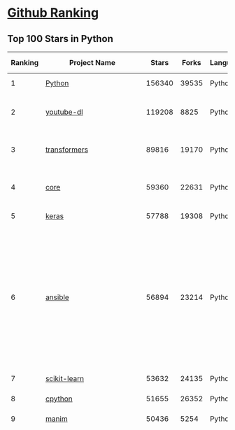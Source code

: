 [Github Ranking](../README.md)
==========

## Top 100 Stars in Python

| Ranking | Project Name | Stars | Forks | Language | Open Issues | Description | Last Commit |
| ------- | ------------ | ----- | ----- | -------- | ----------- | ----------- | ----------- |
| 1 | [Python](https://github.com/TheAlgorithms/Python) | 156340 | 39535 | Python | 17 | All Algorithms implemented in Python | 2023-04-03T15:31:02Z |
| 2 | [youtube-dl](https://github.com/ytdl-org/youtube-dl) | 119208 | 8825 | Python | 3826 | Command-line program to download videos from YouTube.com and other video sites | 2023-04-03T07:50:23Z |
| 3 | [transformers](https://github.com/huggingface/transformers) | 89816 | 19170 | Python | 495 | 🤗 Transformers: State-of-the-art Machine Learning for Pytorch, TensorFlow, and JAX. | 2023-04-03T19:26:37Z |
| 4 | [core](https://github.com/home-assistant/core) | 59360 | 22631 | Python | 2208 | :house_with_garden: Open source home automation that puts local control and privacy first. | 2023-04-03T19:57:48Z |
| 5 | [keras](https://github.com/keras-team/keras) | 57788 | 19308 | Python | 282 | Deep Learning for humans | 2023-04-03T19:22:35Z |
| 6 | [ansible](https://github.com/ansible/ansible) | 56894 | 23214 | Python | 649 | Ansible is a radically simple IT automation platform that makes your applications and systems easier to deploy and maintain. Automate everything from code deployment to network configuration to cloud management, in a language that approaches plain English, using SSH, with no agents to install on remote systems. https://docs.ansible.com. | 2023-04-03T19:48:48Z |
| 7 | [scikit-learn](https://github.com/scikit-learn/scikit-learn) | 53632 | 24135 | Python | 1564 | scikit-learn: machine learning in Python | 2023-04-03T19:53:56Z |
| 8 | [cpython](https://github.com/python/cpython) | 51655 | 26352 | Python | 6818 | The Python programming language | 2023-04-03T19:52:26Z |
| 9 | [manim](https://github.com/3b1b/manim) | 50436 | 5254 | Python | 354 | Animation engine for explanatory math videos | 2023-04-01T21:47:07Z |
| 10 | [funNLP](https://github.com/fighting41love/funNLP) | 48420 | 12335 | Python | 11 | 中英文敏感词、语言检测、中外手机/电话归属地/运营商查询、名字推断性别、手机号抽取、身份证抽取、邮箱抽取、中日文人名库、中文缩写库、拆字词典、词汇情感值、停用词、反动词表、暴恐词表、繁简体转换、英文模拟中文发音、汪峰歌词生成器、职业名称词库、同义词库、反义词库、否定词库、汽车品牌词库、汽车零件词库、连续英文切割、各种中文词向量、公司名字大全、古诗词库、IT词库、财经词库、成语词库、地名词库、历史名人词库、诗词词库、医学词库、饮食词库、法律词库、汽车词库、动物词库、中文聊天语料、中文谣言数据、百度中文问答数据集、句子相似度匹配算法集合、bert资源、文本生成&摘要相关工具、cocoNLP信息抽取工具、国内电话号码正则匹配、清华大学XLORE:中英文跨语言百科知识图谱、清华大学人工智能技术系列报告、自然语言生成、NLU太难了系列、自动对联数据及机器人、用户名黑名单列表、罪名法务名词及分类模型、微信公众号语料、cs224n深度学习自然语言处理课程、中文手写汉字识别、中文自然语言处理 语料/数据集、变量命名神器、分词语料库+代码、任务型对话英文数据集、ASR 语音数据集 + 基于深度学习的中文语音识别系统、笑声检测器、Microsoft多语言数字/单位/如日期时间识别包、中华新华字典数据库及api(包括常用歇后语、成语、词语和汉字)、文档图谱自动生成、SpaCy 中文模型、Common Voice语音识别数据集新版、神经网络关系抽取、基于bert的命名实体识别、关键词(Keyphrase)抽取包pke、基于医疗领域知识图谱的问答系统、基于依存句法与语义角色标注的事件三元组抽取、依存句法分析4万句高质量标注数据、cnocr：用来做中文OCR的Python3包、中文人物关系知识图谱项目、中文nlp竞赛项目及代码汇总、中文字符数据、speech-aligner: 从“人声语音”及其“语言文本”产生音素级别时间对齐标注的工具、AmpliGraph: 知识图谱表示学习(Python)库：知识图谱概念链接预测、Scattertext 文本可视化(python)、语言/知识表示工具：BERT & ERNIE、中文对比英文自然语言处理NLP的区别综述、Synonyms中文近义词工具包、HarvestText领域自适应文本挖掘工具（新词发现-情感分析-实体链接等）、word2word：(Python)方便易用的多语言词-词对集：62种语言/3,564个多语言对、语音识别语料生成工具：从具有音频/字幕的在线视频创建自动语音识别(ASR)语料库、构建医疗实体识别的模型（包含词典和语料标注）、单文档非监督的关键词抽取、Kashgari中使用gpt-2语言模型、开源的金融投资数据提取工具、文本自动摘要库TextTeaser: 仅支持英文、人民日报语料处理工具集、一些关于自然语言的基本模型、基于14W歌曲知识库的问答尝试--功能包括歌词接龙and已知歌词找歌曲以及歌曲歌手歌词三角关系的问答、基于Siamese bilstm模型的相似句子判定模型并提供训练数据集和测试数据集、用Transformer编解码模型实现的根据Hacker News文章标题自动生成评论、用BERT进行序列标记和文本分类的模板代码、LitBank：NLP数据集——支持自然语言处理和计算人文学科任务的100部带标记英文小说语料、百度开源的基准信息抽取系统、虚假新闻数据集、Facebook: LAMA语言模型分析，提供Transformer-XL/BERT/ELMo/GPT预训练语言模型的统一访问接口、CommonsenseQA：面向常识的英文QA挑战、中文知识图谱资料、数据及工具、各大公司内部里大牛分享的技术文档 PDF 或者 PPT、自然语言生成SQL语句（英文）、中文NLP数据增强（EDA）工具、英文NLP数据增强工具 、基于医药知识图谱的智能问答系统、京东商品知识图谱、基于mongodb存储的军事领域知识图谱问答项目、基于远监督的中文关系抽取、语音情感分析、中文ULMFiT-情感分析-文本分类-语料及模型、一个拍照做题程序、世界各国大规模人名库、一个利用有趣中文语料库 qingyun 训练出来的中文聊天机器人、中文聊天机器人seqGAN、省市区镇行政区划数据带拼音标注、教育行业新闻语料库包含自动文摘功能、开放了对话机器人-知识图谱-语义理解-自然语言处理工具及数据、中文知识图谱：基于百度百科中文页面-抽取三元组信息-构建中文知识图谱、masr: 中文语音识别-提供预训练模型-高识别率、Python音频数据增广库、中文全词覆盖BERT及两份阅读理解数据、ConvLab：开源多域端到端对话系统平台、中文自然语言处理数据集、基于最新版本rasa搭建的对话系统、基于TensorFlow和BERT的管道式实体及关系抽取、一个小型的证券知识图谱/知识库、复盘所有NLP比赛的TOP方案、OpenCLaP：多领域开源中文预训练语言模型仓库、UER：基于不同语料+编码器+目标任务的中文预训练模型仓库、中文自然语言处理向量合集、基于金融-司法领域(兼有闲聊性质)的聊天机器人、g2pC：基于上下文的汉语读音自动标记模块、Zincbase 知识图谱构建工具包、诗歌质量评价/细粒度情感诗歌语料库、快速转化「中文数字」和「阿拉伯数字」、百度知道问答语料库、基于知识图谱的问答系统、jieba_fast 加速版的jieba、正则表达式教程、中文阅读理解数据集、基于BERT等最新语言模型的抽取式摘要提取、Python利用深度学习进行文本摘要的综合指南、知识图谱深度学习相关资料整理、维基大规模平行文本语料、StanfordNLP 0.2.0：纯Python版自然语言处理包、NeuralNLP-NeuralClassifier：腾讯开源深度学习文本分类工具、端到端的封闭域对话系统、中文命名实体识别：NeuroNER vs. BertNER、新闻事件线索抽取、2019年百度的三元组抽取比赛：“科学空间队”源码、基于依存句法的开放域文本知识三元组抽取和知识库构建、中文的GPT2训练代码、ML-NLP - 机器学习(Machine Learning)NLP面试中常考到的知识点和代码实现、nlp4han:中文自然语言处理工具集(断句/分词/词性标注/组块/句法分析/语义分析/NER/N元语法/HMM/代词消解/情感分析/拼写检查、XLM：Facebook的跨语言预训练语言模型、用基于BERT的微调和特征提取方法来进行知识图谱百度百科人物词条属性抽取、中文自然语言处理相关的开放任务-数据集-当前最佳结果、CoupletAI - 基于CNN+Bi-LSTM+Attention 的自动对对联系统、抽象知识图谱、MiningZhiDaoQACorpus - 580万百度知道问答数据挖掘项目、brat rapid annotation tool: 序列标注工具、大规模中文知识图谱数据：1.4亿实体、数据增强在机器翻译及其他nlp任务中的应用及效果、allennlp阅读理解:支持多种数据和模型、PDF表格数据提取工具 、 Graphbrain：AI开源软件库和科研工具，目的是促进自动意义提取和文本理解以及知识的探索和推断、简历自动筛选系统、基于命名实体识别的简历自动摘要、中文语言理解测评基准，包括代表性的数据集&基准模型&语料库&排行榜、树洞 OCR 文字识别 、从包含表格的扫描图片中识别表格和文字、语声迁移、Python口语自然语言处理工具集(英文)、 similarity：相似度计算工具包，java编写、海量中文预训练ALBERT模型 、Transformers 2.0 、基于大规模音频数据集Audioset的音频增强 、Poplar：网页版自然语言标注工具、图片文字去除，可用于漫画翻译 、186种语言的数字叫法库、Amazon发布基于知识的人-人开放领域对话数据集 、中文文本纠错模块代码、繁简体转换 、 Python实现的多种文本可读性评价指标、类似于人名/地名/组织机构名的命名体识别数据集 、东南大学《知识图谱》研究生课程(资料)、. 英文拼写检查库 、 wwsearch是企业微信后台自研的全文检索引擎、CHAMELEON：深度学习新闻推荐系统元架构 、 8篇论文梳理BERT相关模型进展与反思、DocSearch：免费文档搜索引擎、 LIDA：轻量交互式对话标注工具 、aili - the fastest in-memory index in the East 东半球最快并发索引 、知识图谱车音工作项目、自然语言生成资源大全 、中日韩分词库mecab的Python接口库、中文文本摘要/关键词提取、汉字字符特征提取器 (featurizer)，提取汉字的特征（发音特征、字形特征）用做深度学习的特征、中文生成任务基准测评 、中文缩写数据集、中文任务基准测评 - 代表性的数据集-基准(预训练)模型-语料库-baseline-工具包-排行榜、PySS3：面向可解释AI的SS3文本分类器机器可视化工具 、中文NLP数据集列表、COPE - 格律诗编辑程序、doccano：基于网页的开源协同多语言文本标注工具 、PreNLP：自然语言预处理库、简单的简历解析器，用来从简历中提取关键信息、用于中文闲聊的GPT2模型：GPT2-chitchat、基于检索聊天机器人多轮响应选择相关资源列表(Leaderboards、Datasets、Papers)、(Colab)抽象文本摘要实现集锦(教程 、词语拼音数据、高效模糊搜索工具、NLP数据增广资源集、微软对话机器人框架 、 GitHub Typo Corpus：大规模GitHub多语言拼写错误/语法错误数据集、TextCluster：短文本聚类预处理模块 Short text cluster、面向语音识别的中文文本规范化、BLINK：最先进的实体链接库、BertPunc：基于BERT的最先进标点修复模型、Tokenizer：快速、可定制的文本词条化库、中文语言理解测评基准，包括代表性的数据集、基准(预训练)模型、语料库、排行榜、spaCy 医学文本挖掘与信息提取 、 NLP任务示例项目代码集、 python拼写检查库、chatbot-list - 行业内关于智能客服、聊天机器人的应用和架构、算法分享和介绍、语音质量评价指标(MOSNet, BSSEval, STOI, PESQ, SRMR)、 用138GB语料训练的法文RoBERTa预训练语言模型 、BERT-NER-Pytorch：三种不同模式的BERT中文NER实验、无道词典 - 有道词典的命令行版本，支持英汉互查和在线查询、2019年NLP亮点回顾、 Chinese medical dialogue data 中文医疗对话数据集 、最好的汉字数字(中文数字)-阿拉伯数字转换工具、 基于百科知识库的中文词语多词义/义项获取与特定句子词语语义消歧、awesome-nlp-sentiment-analysis - 情感分析、情绪原因识别、评价对象和评价词抽取、LineFlow：面向所有深度学习框架的NLP数据高效加载器、中文医学NLP公开资源整理 、MedQuAD：(英文)医学问答数据集、将自然语言数字串解析转换为整数和浮点数、Transfer Learning in Natural Language Processing (NLP) 、面向语音识别的中文/英文发音辞典、Tokenizers：注重性能与多功能性的最先进分词器、CLUENER 细粒度命名实体识别 Fine Grained Named Entity Recognition、 基于BERT的中文命名实体识别、中文谣言数据库、NLP数据集/基准任务大列表、nlp相关的一些论文及代码, 包括主题模型、词向量(Word Embedding)、命名实体识别(NER)、文本分类(Text Classificatin)、文本生成(Text Generation)、文本相似性(Text Similarity)计算等，涉及到各种与nlp相关的算法，基于keras和tensorflow 、Python文本挖掘/NLP实战示例、 Blackstone：面向非结构化法律文本的spaCy pipeline和NLP模型通过同义词替换实现文本“变脸” 、中文 预训练 ELECTREA 模型: 基于对抗学习 pretrain Chinese Model 、albert-chinese-ner - 用预训练语言模型ALBERT做中文NER 、基于GPT2的特定主题文本生成/文本增广、开源预训练语言模型合集、多语言句向量包、编码、标记和实现：一种可控高效的文本生成方法、 英文脏话大列表 、attnvis：GPT2、BERT等transformer语言模型注意力交互可视化、CoVoST：Facebook发布的多语种语音-文本翻译语料库，包括11种语言(法语、德语、荷兰语、俄语、西班牙语、意大利语、土耳其语、波斯语、瑞典语、蒙古语和中文)的语音、文字转录及英文译文、Jiagu自然语言处理工具 - 以BiLSTM等模型为基础，提供知识图谱关系抽取 中文分词 词性标注 命名实体识别 情感分析 新词发现 关键词 文本摘要 文本聚类等功能、用unet实现对文档表格的自动检测，表格重建、NLP事件提取文献资源列表 、 金融领域自然语言处理研究资源大列表、CLUEDatasetSearch - 中英文NLP数据集：搜索所有中文NLP数据集，附常用英文NLP数据集 、medical_NER - 中文医学知识图谱命名实体识别 、(哈佛)讲因果推理的免费书、知识图谱相关学习资料/数据集/工具资源大列表、Forte：灵活强大的自然语言处理pipeline工具集 、Python字符串相似性算法库、PyLaia：面向手写文档分析的深度学习工具包、TextFooler：针对文本分类/推理的对抗文本生成模块、Haystack：灵活、强大的可扩展问答(QA)框架、中文关键短语抽取工具 | 2023-02-13T06:24:55Z |
| 11 | [you-get](https://github.com/soimort/you-get) | 47040 | 9191 | Python | 0 | :arrow_double_down: Dumb downloader that scrapes the web | 2023-03-29T02:41:02Z |
| 12 | [big-list-of-naughty-strings](https://github.com/minimaxir/big-list-of-naughty-strings) | 44709 | 2126 | Python | 61 | The Big List of Naughty Strings is a list of strings which have a high probability of causing issues when used as user-input data. | 2023-03-07T19:24:44Z |
| 13 | [faceswap](https://github.com/deepfakes/faceswap) | 44242 | 12204 | Python | 18 | Deepfakes Software For All | 2023-03-01T17:52:20Z |
| 14 | [rich](https://github.com/Textualize/rich) | 42759 | 1539 | Python | 86 | Rich is a Python library for rich text and beautiful formatting in the terminal. | 2023-03-30T14:48:03Z |
| 15 | [sherlock](https://github.com/sherlock-project/sherlock) | 40122 | 4773 | Python | 36 | 🔎 Hunt down social media accounts by username across social networks | 2023-04-01T16:04:52Z |
| 16 | [pandas](https://github.com/pandas-dev/pandas) | 37537 | 16002 | Python | 3449 | Flexible and powerful data analysis / manipulation library for Python, providing labeled data structures similar to R data.frame objects, statistical functions, and much more | 2023-04-03T19:56:32Z |
| 17 | [CppCoreGuidelines](https://github.com/isocpp/CppCoreGuidelines) | 37481 | 5048 | Python | 206 | The C++ Core Guidelines are a set of tried-and-true guidelines, rules, and best practices about coding in C++ | 2023-03-30T21:18:53Z |
| 18 | [python-patterns](https://github.com/faif/python-patterns) | 37013 | 6757 | Python | 9 | A collection of design patterns/idioms in Python | 2023-01-27T22:41:14Z |
| 19 | [interview_internal_reference](https://github.com/0voice/interview_internal_reference) | 34704 | 9267 | Python | 27 | 2021年最新总结，阿里，腾讯，百度，美团，头条等技术面试题目，以及答案，专家出题人分析汇总。 | 2023-03-17T13:20:59Z |
| 20 | [bert](https://github.com/google-research/bert) | 33711 | 9136 | Python | 773 | TensorFlow code and pre-trained models for BERT | 2023-03-25T10:57:57Z |
| 21 | [linux-insides](https://github.com/0xAX/linux-insides) | 27987 | 3186 | Python | 25 | A little bit about a linux kernel | 2023-02-28T05:33:28Z |
| 22 | [httpie](https://github.com/httpie/httpie) | 27104 | 3750 | Python | 132 | 🥧 HTTPie for Terminal — modern, user-friendly command-line HTTP client for the API era. JSON support, colors, sessions, downloads, plugins & more. | 2023-03-29T01:30:32Z |
| 23 | [python-fire](https://github.com/google/python-fire) | 24297 | 1372 | Python | 109 | Python Fire is a library for automatically generating command line interfaces (CLIs) from absolutely any Python object. | 2023-03-31T20:12:46Z |
| 24 | [pipenv](https://github.com/pypa/pipenv) | 23734 | 1827 | Python | 187 |  Python Development Workflow for Humans. | 2023-03-31T05:15:33Z |
| 25 | [mmdetection](https://github.com/open-mmlab/mmdetection) | 23579 | 8520 | Python | 498 | OpenMMLab Detection Toolbox and Benchmark | 2023-04-03T12:14:01Z |
| 26 | [CheatSheetSeries](https://github.com/OWASP/CheatSheetSeries) | 23339 | 3375 | Python | 29 | The OWASP Cheat Sheet Series was created to provide a concise collection of high value information on specific application security topics. | 2023-04-03T15:17:48Z |
| 27 | [numpy](https://github.com/numpy/numpy) | 23079 | 7946 | Python | 1983 | The fundamental package for scientific computing with Python. | 2023-04-03T17:09:49Z |
| 28 | [redash](https://github.com/getredash/redash) | 22895 | 3977 | Python | 516 | Make Your Company Data Driven. Connect to any data source, easily visualize, dashboard and share your data. | 2023-04-01T13:44:05Z |
| 29 | [jax](https://github.com/google/jax) | 22430 | 2107 | Python | 1090 | Composable transformations of Python+NumPy programs: differentiate, vectorize, JIT to GPU/TPU, and more | 2023-04-03T18:45:03Z |
| 30 | [spleeter](https://github.com/deezer/spleeter) | 22079 | 2418 | Python | 168 | Deezer source separation library including pretrained models. | 2023-02-20T00:23:32Z |
| 31 | [fairseq](https://github.com/facebookresearch/fairseq) | 21487 | 5344 | Python | 848 | Facebook AI Research Sequence-to-Sequence Toolkit written in Python. | 2023-03-29T04:44:44Z |
| 32 | [wttr.in](https://github.com/chubin/wttr.in) | 21203 | 981 | Python | 234 | :partly_sunny: The right way to check the weather | 2023-03-30T12:00:39Z |
| 33 | [freqtrade](https://github.com/freqtrade/freqtrade) | 21192 | 4585 | Python | 41 | Free, open source crypto trading bot | 2023-04-03T18:24:59Z |
| 34 | [locust](https://github.com/locustio/locust) | 21023 | 2661 | Python | 12 | Write scalable load tests in plain Python 🚗💨 | 2023-04-03T16:05:36Z |
| 35 | [vnpy](https://github.com/vnpy/vnpy) | 20481 | 7795 | Python | 16 | 基于Python的开源量化交易平台开发框架 | 2023-03-30T14:27:03Z |
| 36 | [langchain](https://github.com/hwchase17/langchain) | 19842 | 1788 | Python | 476 | ⚡ Building applications with LLMs through composability ⚡ | 2023-04-03T18:45:04Z |
| 37 | [pytorch-CycleGAN-and-pix2pix](https://github.com/junyanz/pytorch-CycleGAN-and-pix2pix) | 19564 | 5776 | Python | 464 | Image-to-Image Translation in PyTorch | 2023-03-14T20:28:49Z |
| 38 | [gpt4all](https://github.com/nomic-ai/gpt4all) | 18819 | 1762 | Python | 107 | gpt4all: a chatbot trained on a massive collection of clean assistant data including code, stories and dialogue | 2023-04-03T16:19:08Z |
| 39 | [textual](https://github.com/Textualize/textual) | 18635 | 539 | Python | 82 | Textual is a Rapid Application Development framework for Python.  Build sophisticated user interfaces with a simple Python API. Run your apps in the terminal and (coming soon) a web browser! | 2023-04-03T19:57:22Z |
| 40 | [magenta](https://github.com/magenta/magenta) | 18336 | 3720 | Python | 332 | Magenta: Music and Art Generation with Machine Intelligence | 2023-01-18T21:45:23Z |
| 41 | [ChatGPT](https://github.com/acheong08/ChatGPT) | 23011 | 3673 | Python | 3 | Reverse engineered ChatGPT API | 2023-04-03T15:17:38Z |
| 42 | [redash](https://github.com/getredash/redash) | 22895 | 3977 | Python | 516 | Make Your Company Data Driven. Connect to any data source, easily visualize, dashboard and share your data. | 2023-04-01T13:44:05Z |
| 43 | [Mask_RCNN](https://github.com/matterport/Mask_RCNN) | 22882 | 11353 | Python | 1825 | Mask R-CNN for object detection and instance segmentation on Keras and TensorFlow | 2023-03-11T12:16:51Z |
| 44 | [jax](https://github.com/google/jax) | 22430 | 2107 | Python | 1090 | Composable transformations of Python+NumPy programs: differentiate, vectorize, JIT to GPU/TPU, and more | 2023-04-03T18:45:03Z |
| 45 | [cascadia-code](https://github.com/microsoft/cascadia-code) | 22262 | 729 | Python | 113 | This is a fun, new monospaced font that includes programming ligatures and is designed to enhance the modern look and feel of the Windows Terminal. | 2022-12-06T01:05:48Z |
| 46 | [spleeter](https://github.com/deezer/spleeter) | 22079 | 2418 | Python | 168 | Deezer source separation library including pretrained models. | 2023-02-20T00:23:32Z |
| 47 | [ML-From-Scratch](https://github.com/eriklindernoren/ML-From-Scratch) | 22038 | 4344 | Python | 31 | Machine Learning From Scratch. Bare bones NumPy implementations of machine learning models and algorithms with a focus on accessibility. Aims to cover everything from linear regression to deep learning. | 2022-10-26T05:13:56Z |
| 48 | [algo](https://github.com/wangzheng0822/algo) | 21821 | 6947 | Python | 102 | 数据结构和算法必知必会的50个代码实现 | 2022-11-04T12:46:41Z |
| 49 | [fairseq](https://github.com/facebookresearch/fairseq) | 21487 | 5344 | Python | 848 | Facebook AI Research Sequence-to-Sequence Toolkit written in Python. | 2023-03-29T04:44:44Z |
| 50 | [celery](https://github.com/celery/celery) | 21225 | 4459 | Python | 544 | Distributed Task Queue (development branch) | 2023-04-03T16:05:08Z |
| 51 | [Open-Assistant](https://github.com/LAION-AI/Open-Assistant) | 20364 | 1537 | Python | 330 | OpenAssistant is a chat-based assistant that understands tasks, can interact with third-party systems, and retrieve information dynamically to do so. | 2023-04-03T19:50:58Z |
| 52 | [OpenBBTerminal](https://github.com/OpenBB-finance/OpenBBTerminal) | 20334 | 2062 | Python | 205 | Investment Research for Everyone, Anywhere. | 2023-04-03T19:54:41Z |
| 53 | [jumpserver](https://github.com/jumpserver/jumpserver) | 20188 | 4824 | Python | 146 | JumpServer 是广受欢迎的开源堡垒机，是符合 4A 规范的专业运维安全审计系统。 | 2023-04-03T10:53:41Z |
| 54 | [langchain](https://github.com/hwchase17/langchain) | 19842 | 1788 | Python | 476 | ⚡ Building applications with LLMs through composability ⚡ | 2023-04-03T18:45:04Z |
| 55 | [Awesome-Linux-Software](https://github.com/luong-komorebi/Awesome-Linux-Software) | 19034 | 1913 | Python | 7 | 🐧 A list of awesome Linux softwares  | 2023-04-02T23:55:37Z |
| 56 | [gpt4all](https://github.com/nomic-ai/gpt4all) | 18819 | 1762 | Python | 107 | gpt4all: a chatbot trained on a massive collection of clean assistant data including code, stories and dialogue | 2023-04-03T16:19:08Z |
| 57 | [textual](https://github.com/Textualize/textual) | 18635 | 539 | Python | 82 | Textual is a Rapid Application Development framework for Python.  Build sophisticated user interfaces with a simple Python API. Run your apps in the terminal and (coming soon) a web browser! | 2023-04-03T19:57:22Z |
| 58 | [gpt-2](https://github.com/openai/gpt-2) | 18351 | 4629 | Python | 115 | Code for the paper "Language Models are Unsupervised Multitask Learners" | 2023-02-02T16:27:01Z |
| 59 | [saleor](https://github.com/saleor/saleor) | 18278 | 4943 | Python | 388 | Saleor Core: the high performance, composable, headless commerce API. | 2023-04-03T18:45:20Z |
| 60 | [kitty](https://github.com/kovidgoyal/kitty) | 18235 | 815 | Python | 14 | Cross-platform, fast, feature-rich, GPU based terminal | 2023-04-03T12:11:50Z |
| 61 | [gpt4all](https://github.com/nomic-ai/gpt4all) | 18819 | 1762 | Python | 107 | gpt4all: a chatbot trained on a massive collection of clean assistant data including code, stories and dialogue | 2023-04-03T16:19:08Z |
| 62 | [textual](https://github.com/Textualize/textual) | 18635 | 539 | Python | 82 | Textual is a Rapid Application Development framework for Python.  Build sophisticated user interfaces with a simple Python API. Run your apps in the terminal and (coming soon) a web browser! | 2023-04-03T19:57:22Z |
| 63 | [gpt-2](https://github.com/openai/gpt-2) | 18351 | 4629 | Python | 115 | Code for the paper "Language Models are Unsupervised Multitask Learners" | 2023-02-02T16:27:01Z |
| 64 | [kitty](https://github.com/kovidgoyal/kitty) | 18235 | 815 | Python | 14 | Cross-platform, fast, feature-rich, GPU based terminal | 2023-04-03T12:11:50Z |
| 65 | [stanford_alpaca](https://github.com/tatsu-lab/stanford_alpaca) | 17989 | 2520 | Python | 79 | Code and documentation to train Stanford's Alpaca models, and generate the data. | 2023-04-02T04:56:37Z |
| 66 | [PythonRobotics](https://github.com/AtsushiSakai/PythonRobotics) | 17970 | 5611 | Python | 12 | Python sample codes for robotics algorithms. | 2023-04-03T17:03:09Z |
| 67 | [proxy_pool](https://github.com/jhao104/proxy_pool) | 17437 | 4528 | Python | 236 | Python爬虫代理IP池(proxy pool) | 2023-03-31T15:16:56Z |
| 68 | [pytorch_geometric](https://github.com/pyg-team/pytorch_geometric) | 17249 | 3174 | Python | 668 | Graph Neural Network Library for PyTorch | 2023-04-03T17:15:40Z |
| 69 | [ddia](https://github.com/Vonng/ddia) | 17211 | 3744 | Python | 0 | 《Designing Data-Intensive Application》DDIA中文翻译 | 2023-03-25T14:54:02Z |
| 70 | [stablediffusion](https://github.com/Stability-AI/stablediffusion) | 17113 | 1994 | Python | 118 | High-Resolution Image Synthesis with Latent Diffusion Models | 2023-04-02T12:00:35Z |
| 71 | [Summer2023-Internships](https://github.com/pittcsc/Summer2023-Internships) | 16721 | 1760 | Python | 0 | Collection of Summer 2023 tech internships! | 2023-04-03T07:32:07Z |
| 72 | [luigi](https://github.com/spotify/luigi) | 16438 | 2367 | Python | 85 | Luigi is a Python module that helps you build complex pipelines of batch jobs. It handles dependency resolution, workflow management, visualization etc. It also comes with Hadoop support built in.  | 2023-04-03T00:15:17Z |
| 73 | [reddit](https://github.com/reddit-archive/reddit) | 16419 | 2900 | Python | 0 | historical code from reddit.com | 2017-10-17T19:57:07Z |
| 74 | [ungoogled-chromium](https://github.com/ungoogled-software/ungoogled-chromium) | 16329 | 736 | Python | 129 | Google Chromium, sans integration with Google | 2023-04-03T06:01:11Z |
| 75 | [zipline](https://github.com/quantopian/zipline) | 15960 | 4556 | Python | 320 | Zipline, a Pythonic Algorithmic Trading Library | 2023-02-14T17:14:33Z |
| 76 | [python-spider](https://github.com/Jack-Cherish/python-spider) | 15940 | 5747 | Python | 8 | :rainbow:Python3网络爬虫实战：淘宝、京东、网易云、B站、12306、抖音、笔趣阁、漫画小说下载、音乐电影下载等 | 2022-11-21T09:14:21Z |
| 77 | [rasa](https://github.com/RasaHQ/rasa) | 15909 | 4283 | Python | 1 | 💬   Open source machine learning framework to automate text- and voice-based conversations: NLU, dialogue management, connect to Slack, Facebook, and more - Create chatbots and voice assistants | 2023-04-03T18:19:25Z |
| 78 | [modern-cpp-features](https://github.com/AnthonyCalandra/modern-cpp-features) | 15876 | 1796 | Python | 7 | A cheatsheet of modern C++ language and library features. | 2023-03-18T18:08:31Z |
| 79 | [game-programmer](https://github.com/miloyip/game-programmer) | 15871 | 1932 | Python | 23 | A Study Path for Game Programmer | 2022-01-08T07:13:20Z |
| 80 | [pyspider](https://github.com/binux/pyspider) | 15795 | 3670 | Python | 269 | A Powerful Spider(Web Crawler) System in Python. | 2022-11-20T06:11:59Z |
| 81 | [unilm](https://github.com/microsoft/unilm) | 11579 | 1739 | Python | 293 | Large-scale Self-supervised Pre-training Across Tasks, Languages, and Modalities | 2023-03-21T13:05:22Z |
| 82 | [full-stack-fastapi-postgresql](https://github.com/tiangolo/full-stack-fastapi-postgresql) | 11534 | 2097 | Python | 155 | Full stack, modern web application generator. Using FastAPI, PostgreSQL as database, Docker, automatic HTTPS and more. | 2023-02-26T15:07:30Z |
| 83 | [clip-as-service](https://github.com/jina-ai/clip-as-service) | 11503 | 2017 | Python | 259 | 🏄 Embed/reason/rank images and sentences with CLIP models | 2023-03-27T05:01:54Z |
| 84 | [dgl](https://github.com/dmlc/dgl) | 11483 | 2769 | Python | 284 | Python package built to ease deep learning on graph, on top of existing DL frameworks. | 2023-04-03T18:52:11Z |
| 85 | [PaddleHub](https://github.com/PaddlePaddle/PaddleHub) | 11415 | 2003 | Python | 529 | Awesome pre-trained models toolkit based on PaddlePaddle. (400+ models including Image, Text, Audio, Video and Cross-Modal with Easy Inference & Serving) | 2023-04-02T12:42:47Z |
| 86 | [dvc](https://github.com/iterative/dvc) | 11303 | 1046 | Python | 579 | 🦉Data Version Control \| Git for Data & Models \| ML Experiments Management | 2023-04-03T17:56:43Z |
| 87 | [spotify-downloader](https://github.com/spotDL/spotify-downloader) | 11217 | 1233 | Python | 15 | Download your Spotify playlists and songs along with album art and metadata (from YouTube if a match is found). | 2023-04-03T07:17:47Z |
| 88 | [scipy](https://github.com/scipy/scipy) | 11019 | 4651 | Python | 1389 | SciPy library main repository | 2023-04-03T19:40:33Z |
| 89 | [DeepFaceLive](https://github.com/iperov/DeepFaceLive) | 10866 | 1461 | Python | 1 | Real-time face swap for PC streaming or video calls | 2023-03-19T05:51:18Z |
| 90 | [dask](https://github.com/dask/dask) | 10863 | 1609 | Python | 749 | Parallel computing with task scheduling | 2023-04-03T19:55:36Z |
| 91 | [typer](https://github.com/tiangolo/typer) | 10843 | 442 | Python | 164 | Typer, build great CLIs. Easy to code. Based on Python type hints. | 2023-03-21T12:25:44Z |
| 92 | [mycli](https://github.com/dbcli/mycli) | 10814 | 643 | Python | 181 | A Terminal Client for MySQL with AutoCompletion and Syntax Highlighting. | 2023-03-27T13:37:43Z |
| 93 | [Hello-Python](https://github.com/mouredev/Hello-Python) | 10774 | 749 | Python | 5 | Curso para aprender el lenguaje de programación Python desde cero y para principiantes. Más de 30 clases, 25 horas en vídeo, código y grupo de chat. Desde sus fundamentos hasta la creación de un API Backend con base de datos y más... | 2023-04-01T06:34:48Z |
| 94 | [edgedb](https://github.com/edgedb/edgedb) | 10772 | 310 | Python | 402 | A graph-relational database with declarative schema, built-in migration system, and a next-generation query language | 2023-04-03T19:29:52Z |
| 95 | [synapse](https://github.com/matrix-org/synapse) | 10713 | 2000 | Python | 1427 | Synapse: Matrix homeserver written in Python/Twisted. | 2023-04-03T18:37:28Z |
| 96 | [fast-style-transfer](https://github.com/lengstrom/fast-style-transfer) | 10712 | 2641 | Python | 98 | TensorFlow CNN for fast style transfer ⚡🖥🎨🖼 | 2022-06-14T01:24:40Z |
| 97 | [Chinese-Word-Vectors](https://github.com/Embedding/Chinese-Word-Vectors) | 10685 | 2250 | Python | 51 | 100+ Chinese Word Vectors 上百种预训练中文词向量  | 2023-01-03T03:48:04Z |
| 98 | [Pillow](https://github.com/python-pillow/Pillow) | 10685 | 2016 | Python | 84 | Python Imaging Library (Fork) | 2023-04-03T19:45:05Z |
| 99 | [fauxpilot](https://github.com/fauxpilot/fauxpilot) | 10620 | 433 | Python | 34 | FauxPilot - an open-source alternative to GitHub Copilot server | 2023-03-28T08:06:20Z |
| 100 | [seaborn](https://github.com/mwaskom/seaborn) | 10540 | 1717 | Python | 104 | Statistical data visualization in Python | 2023-04-03T00:50:15Z |

